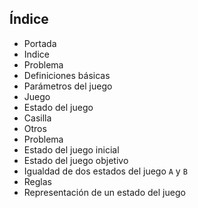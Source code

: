 ## Índice

* Portada
* Indice
* Problema
 * Definiciones básicas
  * Parámetros del juego
  * Juego
  * Estado del juego
  * Casilla
  * Otros
 * Problema
  * Estado del juego inicial
  * Estado del juego objetivo
  * Igualdad de dos estados del juego `A` y `B`
 * Reglas
 * Representación de un estado del juego
